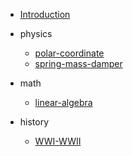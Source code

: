 - [Introduction](./README.md)

- physics
  - [polar-coordinate](physics/polar-coordinate.md)
  - [spring-mass-damper](./physics/spring-mass-damper.md)
  
- math
	- [linear-algebra](math/linear-algebra.md)
	
- history

  - [WWI-WWII](history/WWI-WWII.md)

  

